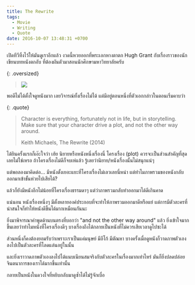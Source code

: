 ```yaml
---
title: The Rewrite
tags:
  - Movie
  - Writing
  - Quote
date: 2016-10-07 13:48:31 +0700
---
```


เปิดทีวีทิ้งไว้ให้มันดูเราอีกแล้ว งวดนี้หวยออกที่พระเอกหางตาตก Hugh Grant กับเรื่องราวของนักเขียนบทหนังตกอับ ที่ต้องผันตัวมาสอนนักศึกษามหาวิทยาลัยครับ

{: .oversized}
> ![](/images/cover/the-rewrite.jpg)

พอดีไม่ได้ตั้งใจดูหนังมาก เลยวิจารณ์ทั้งเรื่องไม่ได้ แต่มีอยู่ตอนหนึ่งที่ตัวเอกกล่าวในตอนเริ่มคาบว่า

{: .quote}
> Character is everything, fortunately not in life, but in storytelling. Make sure that your character drive a plot, and not the other way around.
>
> Keith Michaels, The Rewrite (2014)

ได้ยินครั้งแรกก็เอ๊ะใจว่า เฮ้ย นิยายหรือหนังหนึ่งเรื่องนี่ โครงเรื่อง (plot) ควรจะเป็นส่วนสำคัญที่สุดเลยไม่ใช่เหรอ ถ้าโครงเรื่องไม่ดีก็จบเห่แล้ว รู้เลยว่านิยาย/หนังเรื่องนั้นไม่สนุกแน่ๆ

แต่พอลองมาคิดต่อ... มีหนังตั้งเยอะแยะที่โครงเรื่องไม่เลวเลยนี่หน่า แต่ทำไมภาพรวมของหนังกลับออกมาเข้าขั้นห่วยไปเสียได้?

แล้วก็ยังมีหนังอีกไม่น้อยที่โครงเรื่องธรรมดาๆ แต่ว่าภาพรวมกลับทำออกมาได้ดีเกินคาด

แน่นอน หนังเรื่องหนึ่งๆ มีตั้งหลายองค์ประกอบที่จะทำให้ภาพรวมออกมาดีหรือแย่ แต่การมีตัวละครที่น่าสนใจก็ทำให้หนังดีขึ้นได้มากเหมือนกันนะ

ยิ่งมาพิจารณาคำพูดด้านบนตรงที่บอกว่า "and not the other way around" แล้ว ยิ่งเข้าใจมากขึ้นเลยว่าทำไมหนังที่โครงเรื่องดีๆ บางเรื่องถึงได้กลายเป็นหนังที่ไม่ควรเสียเวลาดูไปซะได้

ส่วนหนึ่งก็คงต้องยอมรับว่าเพราะเราเป็นแค่มนุษย์ มีอีโก้ มีตัณหา บางครั้งเมื่อดูหนังก็วาดภาพตัวเองลงไปเป็นตัวละครที่โลดแล่นอยู่ในนั้น

และยิ่งเราวาดภาพตัวเองลงไปได้แนบเนียนสมจริงกับตัวละครในเรื่องมากเท่าไหร่ มันก็ยิ่งปลดปล่อยจินตนาการของเราได้มากขึ้นเท่านั้น

กลายเป็นหนังในดวงใจที่หยิบกลับมาดูซ้ำได้ไม่รู้จักเบื่อ
